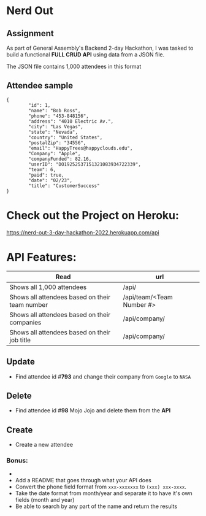 # Nerd Out 


## Assignment
As part of General Assembly's Backend 2-day Hackathon, I was tasked to build a functional **FULL CRUD** **API** using data from a JSON file.

The JSON file contains 1,000 attendees in this format
## Attendee sample

```
{
		"id": 1,
		"name": "Bob Ross",
		"phone": "453-848156",
		"address": "4010 Electric Av.",
		"city": "Las Vegas",
		"state": "Nevada",
		"country": "United States",
		"postalZip": "34556",
		"email": "HappyTrees@happyclouds.edu",
		"Company": "Apple",
		"companyFunded": 82.16,
		"userID": "DO19252537151321083934722339",
		"team": 6,
		"paid": true,
		"date": "02/23",
		"title": "CustomerSuccess"
}
```

# Check out the Project on Heroku:
https://nerd-out-3-day-hackathon-2022.herokuapp.com/api 

# API Features:

| Read      | url |
| ----------- | ----------- |
| Shows all 1,000 attendees      | /api/       |
| Shows all attendees based on their team number  | /api/team/<Team Number #> |
| Shows all attendees based on their companies  |  /api/company/<Company Name > |
| Shows all attendees based on their job title |  /api/company/<Job Title > |
	

## Update
- Find attendee id #**793** and change their company from `Google` to `NASA`
	
## Delete	
- Find attendee id #**98** Mojo Jojo and delete them from the **API**

## Create
- Create a new attendee

###  Bonus:

 - 
 - Add a README that goes through what your API does
 - Convert the phone field format from `xxx-xxxxxxx` to `(xxx) xxx-xxxx`.
 - Take the date format from month/year and separate it to have it's own fields (month and year)
 - Be able to search by any part of the name and return the results 
